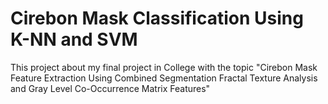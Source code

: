 # Cirebon Mask Classification Using K-NN and SVM

This project about my final project in College with the topic "Cirebon Mask Feature Extraction Using Combined Segmentation Fractal Texture Analysis and Gray Level Co-Occurrence Matrix Features"
